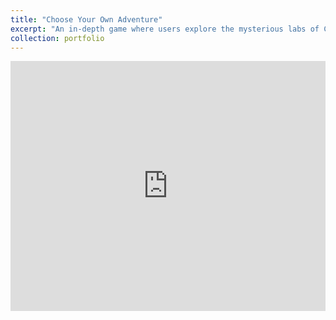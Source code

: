 ```yaml
---
title: "Choose Your Own Adventure"
excerpt: "An in-depth game where users explore the mysterious labs of CSMB<br/><img src='/images/500x300.png'>"
collection: portfolio
---
```


<iframe height="400px" width="100%" src="https://repl.it/@LiamKeaggy/chooseYourOwnAdventure?lite=true" scrolling="no" frameborder="no" allowtransparency="true" allowfullscreen="true" sandbox="allow-forms allow-pointer-lock allow-popups allow-same-origin allow-scripts allow-modals"></iframe>
